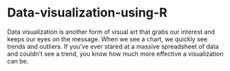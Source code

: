 # Data-visualization-using-R
Data  visualization is another form of visual art that grabs our interest and keeps our eyes on the  message. When we see a chart, we quickly see trends and outliers. If you’ve ever stared at a  massive spreadsheet of data and couldn’t see a trend, you know how much more effective a  visualization can be.

